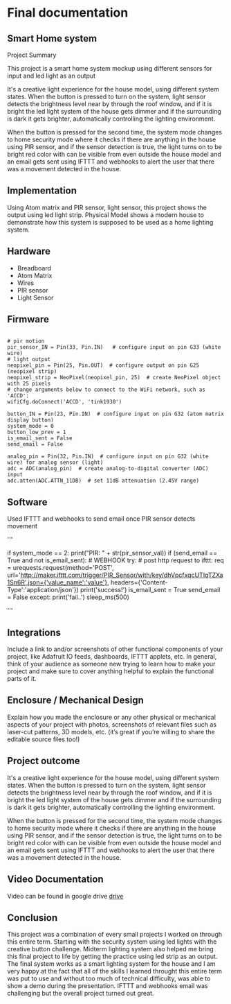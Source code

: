 # Final documentation
## Smart Home system


Project Summary

This project is a smart home system mockup using different sensors for input and led light as an output

It's a creative light experience for the house model, using different system states. When the button is pressed to turn on the system, light sensor detects the brightness level near by through the roof window, and if it is bright the led light system of the house gets dimmer and if the surrounding is dark it gets brighter, automatically controlling the lighting environment.

When the button is pressed for the second time, the system mode changes to home security mode where it checks if there are anything in the house using PIR sensor, and if the sensor detection is true, the light turns on to be bright red color with can be visible from even outside the house model and an email gets sent using IFTTT and webhooks to alert the user that there was a movement detected in the house.

## Implementation

Using Atom matrix and PIR sensor, light sensor, this project shows the output using led light strip. Physical Model shows a modern house to demonstrate how this system is supposed to be used as a home lighting system.


## Hardware

* Breadboard
* Atom Matrix
* Wires
* PIR sensor
* Light Sensor


## Firmware


```

# pir motion
pir_sensor_IN = Pin(33, Pin.IN)   # configure input on pin G33 (white wire)
# light output
neopixel_pin = Pin(25, Pin.OUT)  # configure output on pin G25 (neopixel strip)
neopixel_strip = NeoPixel(neopixel_pin, 25)  # create NeoPixel object with 25 pixels
# change arguments below to connect to the WiFi network, such as 'ACCD':
wifiCfg.doConnect('ACCD', 'tink1930')  

button_IN = Pin(23, Pin.IN)  # configure input on pin G32 (atom matrix display button)
system_mode = 0
button_low_prev = 1
is_email_sent = False
send_email = False

analog_pin = Pin(32, Pin.IN)  # configure input on pin G32 (white wire) for analog sensor (light)
adc = ADC(analog_pin)  # create analog-to-digital converter (ADC) input
adc.atten(ADC.ATTN_11DB)  # set 11dB attenuation (2.45V range)

```

## Software

Used IFTTT and webhooks to send email once PIR sensor detects movement

'''

if system_mode == 2:
        print("PIR: " + str(pir_sensor_val))
        if (send_email == True and not is_email_sent):
            # WEBHOOK
            try:
            # post http request to ifttt:
                req = urequests.request(method='POST', url='http://maker.ifttt.com/trigger/PIR_Sensor/with/key/dhVpcfxqcUTIqTZXa1Sn6R',json={'value_name':'value'}, headers={'Content-Type':'application/json'})
                print('success!')
                is_email_sent = True
                send_email = False
            except:
                print('fail..')
            sleep_ms(500)
            
'''

## Integrations

Include a link to and/or screenshots of other functional components of your project, like Adafruit IO feeds, dashboards, IFTTT applets, etc. In general, think of your audience as someone new trying to learn how to make your project and make sure to cover anything helpful to explain the functional parts of it.

## Enclosure / Mechanical Design

Explain how you made the enclosure or any other physical or mechanical aspects of your project with photos, screenshots of relevant files such as laser-cut patterns, 3D models, etc. (it’s great if you’re willing to share the editable source files too!)

## Project outcome

It's a creative light experience for the house model, using different system states. When the button is pressed to turn on the system, light sensor detects the brightness level near by through the roof window, and if it is bright the led light system of the house gets dimmer and if the surrounding is dark it gets brighter, automatically controlling the lighting environment.

When the button is pressed for the second time, the system mode changes to home security mode where it checks if there are anything in the house using PIR sensor, and if the sensor detection is true, the light turns on to be bright red color with can be visible from even outside the house model and an email gets sent using IFTTT and webhooks to alert the user that there was a movement detected in the house.

## Video Documentation
 Video can be found in google drive 
 [drive](https://drive.google.com/drive/folders/1dVsFapkpwBK-gSAbKA4YA6HCj-IvOEPN?usp=sharing)
 
## Conclusion

This project was a combination of every small projects I worked on through this entire term. Starting with the security system using led lights with the creative button challenge. Midterm lighting system also helped me bring this final project to life by getting the practice using led strip as an output. The final system works as a smart lighting system for the house and I am very happy at the fact that all of the skills I learned throught this entire term was put to use and without too much of technical difficulty, was able to show a demo during the presentation. IFTTT and webhooks email was challenging but the overall project turned out great.
